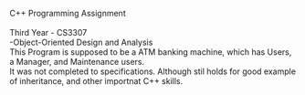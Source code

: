 C++ Programming Assignment<br />
<br />
Third Year - CS3307<br />
-Object-Oriented Design and Analysis<br />
	This Program is supposed to be a ATM banking machine, which has Users, a Manager, and Maintenance users.<br />
	It was not completed to specifications. Although stil holds for good example of inheritance, and other importnat C++ skills.<br />
	<br />

